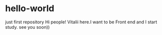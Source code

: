 # hello-world
just first repository
Hi people!
Vitalii here.I want to be Front end and I start study.
see you soon))
